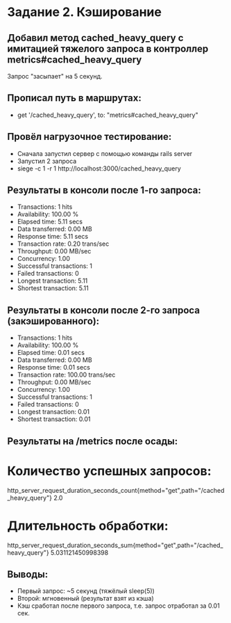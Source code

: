# Задание 2. Кэширование

## Добавил метод cached_heavy_query с имитацией тяжелого запроса в контроллер metrics#cached_heavy_query
Запрос "засыпает" на 5 секунд.

## Прописал путь в маршрутах:
- get '/cached_heavy_query', to: "metrics#cached_heavy_query"

## Провёл нагрузочное тестирование: 
- Сначала запустил сервер с помощью команды rails server
- Запустил 2 запроса
- siege -c 1 -r 1 http://localhost:3000/cached_heavy_query

## Результаты в консоли после 1-го запроса:
- Transactions:		           	   1 hits
- Availability:		      	  100.00 %
- Elapsed time:		        	5.11 secs
- Data transferred:	        	0.00 MB
- Response time:		        5.11 secs
- Transaction rate:	        	0.20 trans/sec
- Throughput:		            0.00 MB/sec
- Concurrency:		        	   1.00
- Successful transactions:         1
- Failed transactions:	           0
- Longest transaction:	        5.11
- Shortest transaction:	        5.11

## Результаты в консоли после 2-го запроса (закэшированного):
- Transactions:		           	   1 hits
- Availability:		      	  100.00 %
- Elapsed time:		        	0.01 secs
- Data transferred:	        	0.00 MB
- Response time:		        0.01 secs
- Transaction rate:	      	  100.00 trans/sec
- Throughput:		        	0.00 MB/sec
- Concurrency:		        	1.00
- Successful transactions:         1
- Failed transactions:	           0
- Longest transaction:	        0.01
- Shortest transaction:	        0.01

## Результаты на /metrics после осады:
# Количество успешных запросов:
http_server_request_duration_seconds_count{method="get",path="/cached_heavy_query"} 2.0

# Длительность обработки:
http_server_request_duration_seconds_sum{method="get",path="/cached_heavy_query"} 5.031121450998398

## Выводы:
- Первый запрос: ~5 секунд (тяжёлый sleep(5))
- Второй: мгновенный (результат взят из кэша)
- Кэш сработал после первого запроса, т.е. запрос отработал за 0.01 сек.
